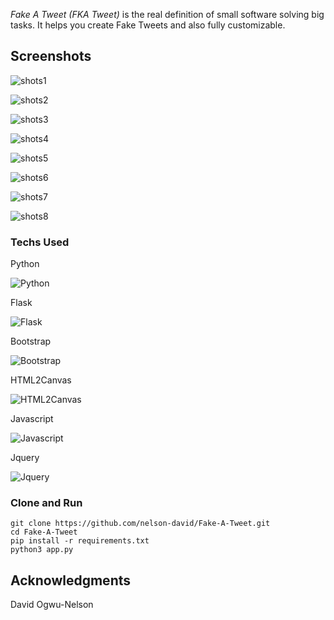 

*Fake A Tweet (FKA Tweet)* is the real definition of small software solving big tasks. It helps you create Fake Tweets and also fully customizable.

## Screenshots

![shots1](https://github.com/nelson-david/Fake-A-Tweet/blob/main/static/img/demo_images/shots1.png)

![shots2](https://github.com/nelson-david/Fake-A-Tweet/blob/main/static/img/demo_images/shots2.png)

![shots3](https://github.com/nelson-david/Fake-A-Tweet/blob/main/static/img/demo_images/shots3.png)

![shots4](https://github.com/nelson-david/Fake-A-Tweet/blob/main/static/img/demo_images/shots4.png)

![shots5](https://github.com/nelson-david/Fake-A-Tweet/blob/main/static/img/demo_images/shots5.png)

![shots6](https://github.com/nelson-david/Fake-A-Tweet/blob/main/static/img/demo_images/shots6.png)

![shots7](https://github.com/nelson-david/Fake-A-Tweet/blob/main/static/img/demo_images/shots7.png)

![shots8](https://github.com/nelson-david/Fake-A-Tweet/blob/main/static/img/demo_images/shots8.png)



### Techs Used

Python

![Python](https://github.com/nelson-david/Fake-A-Tweet/blob/main/static/img/demo_images/python.jpg)


Flask

![Flask](https://github.com/nelson-david/Fake-A-Tweet/blob/main/static/img/demo_images/flask.png)


Bootstrap

![Bootstrap](https://github.com/nelson-david/Fake-A-Tweet/blob/main/static/img/demo_images/bootstrap.png)


HTML2Canvas

![HTML2Canvas](https://github.com/nelson-david/Fake-A-Tweet/blob/main/static/img/demo_images/h2c.jpeg)


Javascript

![Javascript](https://github.com/nelson-david/Fake-A-Tweet/blob/main/static/img/demo_images/javascript.png)


Jquery

![Jquery](https://github.com/nelson-david/Fake-A-Tweet/blob/main/static/img/demo_images/jquery.jpg)


### Clone and Run

```
git clone https://github.com/nelson-david/Fake-A-Tweet.git
cd Fake-A-Tweet
pip install -r requirements.txt
python3 app.py
```

## Acknowledgments

David Ogwu-Nelson